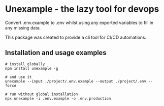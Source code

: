 # Unexample - the lazy tool for devops
Convert .env.example to .env whilst using any exported variables to fill in any missing data. 

This package was created to provide a cli tool for CI/CD automations.

## Installation and usage examples

```
# install globally 
npm install unexample -g

# and use it
unexample --input ./project/.env.example --output ./project/.env --force
``` 

```
# run without global installation
npx unexample -i .env.example -o .env.production
```
